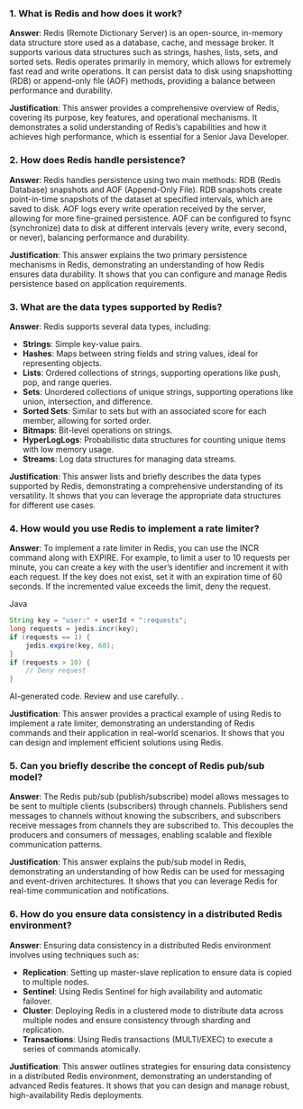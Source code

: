 ### 1. What is Redis and how does it work?

**Answer**: Redis (Remote Dictionary Server) is an open-source, in-memory data structure store used as a database, cache, and message broker. It supports various data structures such as strings, hashes, lists, sets, and sorted sets. Redis operates primarily in memory, which allows for extremely fast read and write operations. It can persist data to disk using snapshotting (RDB) or append-only file (AOF) methods, providing a balance between performance and durability.

**Justification**: This answer provides a comprehensive overview of Redis, covering its purpose, key features, and operational mechanisms. It demonstrates a solid understanding of Redis’s capabilities and how it achieves high performance, which is essential for a Senior Java Developer.

### 2. How does Redis handle persistence?

**Answer**: Redis handles persistence using two main methods: RDB (Redis Database) snapshots and AOF (Append-Only File). RDB snapshots create point-in-time snapshots of the dataset at specified intervals, which are saved to disk. AOF logs every write operation received by the server, allowing for more fine-grained persistence. AOF can be configured to fsync (synchronize) data to disk at different intervals (every write, every second, or never), balancing performance and durability.

**Justification**: This answer explains the two primary persistence mechanisms in Redis, demonstrating an understanding of how Redis ensures data durability. It shows that you can configure and manage Redis persistence based on application requirements.

### 3. What are the data types supported by Redis?

**Answer**: Redis supports several data types, including:

- **Strings**: Simple key-value pairs.
- **Hashes**: Maps between string fields and string values, ideal for representing objects.
- **Lists**: Ordered collections of strings, supporting operations like push, pop, and range queries.
- **Sets**: Unordered collections of unique strings, supporting operations like union, intersection, and difference.
- **Sorted Sets**: Similar to sets but with an associated score for each member, allowing for sorted order.
- **Bitmaps**: Bit-level operations on strings.
- **HyperLogLogs**: Probabilistic data structures for counting unique items with low memory usage.
- **Streams**: Log data structures for managing data streams.

**Justification**: This answer lists and briefly describes the data types supported by Redis, demonstrating a comprehensive understanding of its versatility. It shows that you can leverage the appropriate data structures for different use cases.

### 4. How would you use Redis to implement a rate limiter?

**Answer**: To implement a rate limiter in Redis, you can use the INCR command along with EXPIRE. For example, to limit a user to 10 requests per minute, you can create a key with the user’s identifier and increment it with each request. If the key does not exist, set it with an expiration time of 60 seconds. If the incremented value exceeds the limit, deny the request.

Java

```java
String key = "user:" + userId + ":requests";
long requests = jedis.incr(key);
if (requests == 1) {
    jedis.expire(key, 60);
}
if (requests > 10) {
    // Deny request
}
```

AI-generated code. Review and use carefully. .

**Justification**: This answer provides a practical example of using Redis to implement a rate limiter, demonstrating an understanding of Redis commands and their application in real-world scenarios. It shows that you can design and implement efficient solutions using Redis.

### 5. Can you briefly describe the concept of Redis pub/sub model?

**Answer**: The Redis pub/sub (publish/subscribe) model allows messages to be sent to multiple clients (subscribers) through channels. Publishers send messages to channels without knowing the subscribers, and subscribers receive messages from channels they are subscribed to. This decouples the producers and consumers of messages, enabling scalable and flexible communication patterns.

**Justification**: This answer explains the pub/sub model in Redis, demonstrating an understanding of how Redis can be used for messaging and event-driven architectures. It shows that you can leverage Redis for real-time communication and notifications.

### 6. How do you ensure data consistency in a distributed Redis environment?

**Answer**: Ensuring data consistency in a distributed Redis environment involves using techniques such as:

- **Replication**: Setting up master-slave replication to ensure data is copied to multiple nodes.
- **Sentinel**: Using Redis Sentinel for high availability and automatic failover.
- **Cluster**: Deploying Redis in a clustered mode to distribute data across multiple nodes and ensure consistency through sharding and replication.
- **Transactions**: Using Redis transactions (MULTI/EXEC) to execute a series of commands atomically.

**Justification**: This answer outlines strategies for ensuring data consistency in a distributed Redis environment, demonstrating an understanding of advanced Redis features. It shows that you can design and manage robust, high-availability Redis deployments.